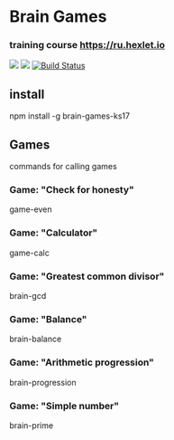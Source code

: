 # Brain Games
### training course https://ru.hexlet.io
<a href="https://codeclimate.com/github/SergK-83/project-lvl1-s204/maintainability"><img src="https://api.codeclimate.com/v1/badges/023aff773aa4885b9280/maintainability" /></a>
<a href="https://codeclimate.com/github/SergK-83/project-lvl1-s204/test_coverage"><img src="https://api.codeclimate.com/v1/badges/023aff773aa4885b9280/test_coverage" /></a>
<a href="https://travis-ci.org/SergK-83/project-lvl1-s204"><img src="https://travis-ci.org/SergK-83/project-lvl1-s204.svg?branch=master" alt="Build Status"></a>

## install
npm install -g brain-games-ks17

## Games
commands for calling games

### Game: "Check for honesty"
game-even

### Game: "Calculator"
game-calc

### Game: "Greatest common divisor"
brain-gcd

### Game: "Balance"
brain-balance

### Game: "Arithmetic progression"
brain-progression

### Game: "Simple number"
brain-prime
